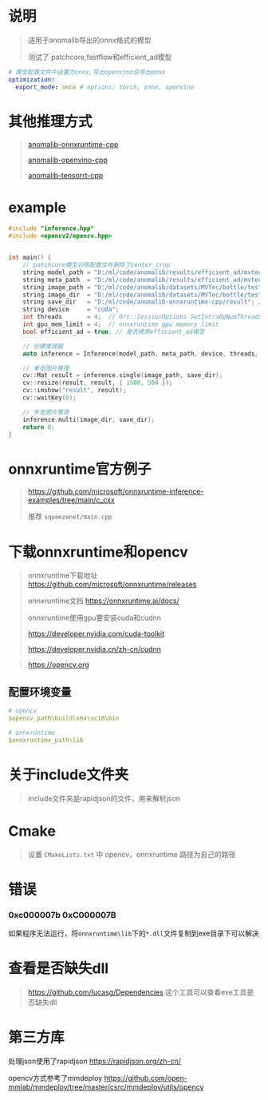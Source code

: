 # 说明

> 适用于anomalib导出的onnx格式的模型
>
> 测试了 patchcore,fastflow和efficient_ad模型

```yaml
# 模型配置文件中设置为onnx,导出openvino会导出onnx
optimization:
  export_mode: onnx # options: torch, onnx, openvino
```

# 其他推理方式

> [anomalib-onnxruntime-cpp](https://github.com/NagatoYuki0943/anomalib-onnxruntime-cpp)
>
> [anomalib-openvino-cpp](https://github.com/NagatoYuki0943/anomalib-openvino-cpp)
>
> [anomalib-tensorrt-cpp](https://github.com/NagatoYuki0943/anomalib-tensorrt-cpp)

# example

```C++
#include "inference.hpp"
#include <opencv2/opencv.hpp>


int main() {
    // patchcore模型训练配置文件删除了center_crop
    string model_path = "D:/ml/code/anomalib/results/efficient_ad/mvtec/bottle/run/weights/openvino/model.onnx";
    string meta_path  = "D:/ml/code/anomalib/results/efficient_ad/mvtec/bottle/run/weights/openvino/metadata.json";
    string image_path = "D:/ml/code/anomalib/datasets/MVTec/bottle/test/broken_large/000.png";
    string image_dir  = "D:/ml/code/anomalib/datasets/MVTec/bottle/test/broken_large";
    string save_dir   = "D:/ml/code/anomalib-onnxruntime-cpp/result"; // 注意目录不会自动创建,要手动创建才会保存
    string device     = "cuda";
    int threads       = 4;  // Ort::SessionOptions SetIntraOpNumThreads & SetInterOpNumThreads
    int gpu_mem_limit = 4;  // onnxruntime gpu memory limit
    bool efficient_ad = true; // 是否使用efficient_ad模型

    // 创建推理器
    auto inference = Inference(model_path, meta_path, device, threads, gpu_mem_limit, efficient_ad);

    // 单张图片推理
    cv::Mat result = inference.single(image_path, save_dir);
    cv::resize(result, result, { 1500, 500 });
    cv::imshow("result", result);
    cv::waitKey(0);

    // 多张图片推理
    inference.multi(image_dir, save_dir);
    return 0;
}

```





# onnxruntime官方例子

> https://github.com/microsoft/onnxruntime-inference-examples/tree/main/c_cxx
>
> 推荐 `squeezenet/main.cpp`

# 下载onnxruntime和opencv

> onnxruntime下载地址 https://github.com/microsoft/onnxruntime/releases
>
> onnxruntime文档 https://onnxruntime.ai/docs/
>
> onnxruntime使用gpu要安装cuda和cudnn
>
> https://developer.nvidia.com/cuda-toolkit
>
> https://developer.nvidia.cn/zh-cn/cudnn

> https://opencv.org

## 配置环境变量

```yaml
# opencv
$opencv_path\build\x64\vc16\bin

# onnxruntime
$onnxruntime_path\lib
```

# 关于include文件夹

> include文件夹是rapidjson的文件，用来解析json

# Cmake

> 设置 `CMakeLists.txt` 中 opencv，onnxruntime 路径为自己的路径

# 错误

### 0xc000007b 0xC000007B

如果程序无法运行，将`onnxruntime\lib`下的`*.dll`文件复制到exe目录下可以解决

# 查看是否缺失dll

> https://github.com/lucasg/Dependencies 这个工具可以查看exe工具是否缺失dll

# 第三方库

处理json使用了rapidjson https://rapidjson.org/zh-cn/

opencv方式参考了mmdeploy https://github.com/open-mmlab/mmdeploy/tree/master/csrc/mmdeploy/utils/opencv
